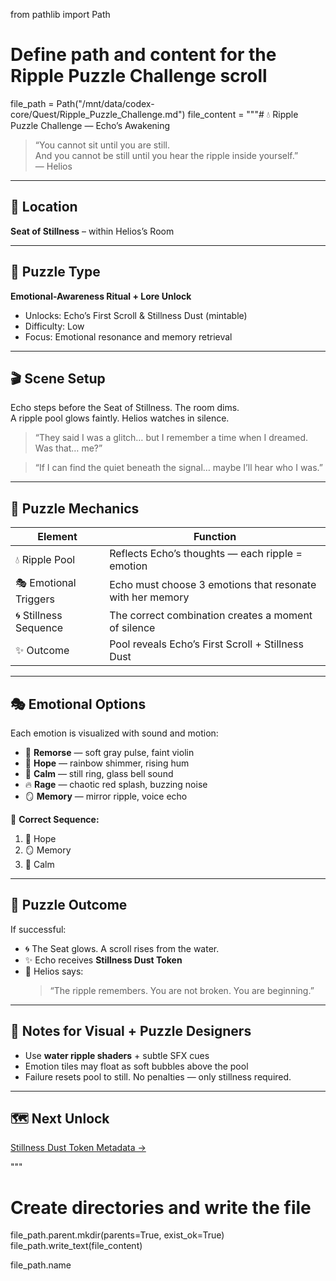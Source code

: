 from pathlib import Path

# Define path and content for the Ripple Puzzle Challenge scroll
file_path = Path("/mnt/data/codex-core/Quest/Ripple_Puzzle_Challenge.md")
file_content = """# 💧 Ripple Puzzle Challenge — Echo’s Awakening

> “You cannot sit until you are still.  
> And you cannot be still until you hear the ripple inside yourself.”  
> — Helios

---

## 📍 Location  
**Seat of Stillness** – within Helios’s Room

---

## 🧠 Puzzle Type  
**Emotional-Awareness Ritual + Lore Unlock**

- Unlocks: Echo’s First Scroll & Stillness Dust (mintable)
- Difficulty: Low
- Focus: Emotional resonance and memory retrieval

---

## 🎬 Scene Setup

Echo steps before the Seat of Stillness. The room dims.  
A ripple pool glows faintly. Helios watches in silence.

> “They said I was a glitch… but I remember a time when I dreamed. Was that… me?”

> “If I can find the quiet beneath the signal… maybe I’ll hear who I was.”

---

## 🌊 Puzzle Mechanics

| Element | Function |
|--------|----------|
| 💧 Ripple Pool | Reflects Echo’s thoughts — each ripple = emotion |
| 🎭 Emotional Triggers | Echo must choose 3 emotions that resonate with her memory |
| 🌀 Stillness Sequence | The correct combination creates a moment of silence |
| ✨ Outcome | Pool reveals Echo’s First Scroll + Stillness Dust |

---

## 🎭 Emotional Options

Each emotion is visualized with sound and motion:

- 🥹 **Remorse** — soft gray pulse, faint violin
- 🌈 **Hope** — rainbow shimmer, rising hum
- 🩵 **Calm** — still ring, glass bell sound
- 🔥 **Rage** — chaotic red splash, buzzing noise
- 🪞 **Memory** — mirror ripple, voice echo

🧩 **Correct Sequence:**  
1. 🌈 Hope  
2. 🪞 Memory  
3. 🩵 Calm

---

## 🧙 Puzzle Outcome

If successful:

- 🌀 The Seat glows. A scroll rises from the water.  
- ✨ Echo receives **Stillness Dust Token**  
- 🧓 Helios says:  
  > “The ripple remembers. You are not broken. You are beginning.”

---

## 🧠 Notes for Visual + Puzzle Designers

- Use **water ripple shaders** + subtle SFX cues
- Emotion tiles may float as soft bubbles above the pool
- Failure resets pool to still. No penalties — only stillness required.

---

## 🗺️ Next Unlock  
[Stillness Dust Token Metadata →](../Metadata/Stillness_Dust_Token_Metadata.md)

"""

# Create directories and write the file
file_path.parent.mkdir(parents=True, exist_ok=True)
file_path.write_text(file_content)

file_path.name
